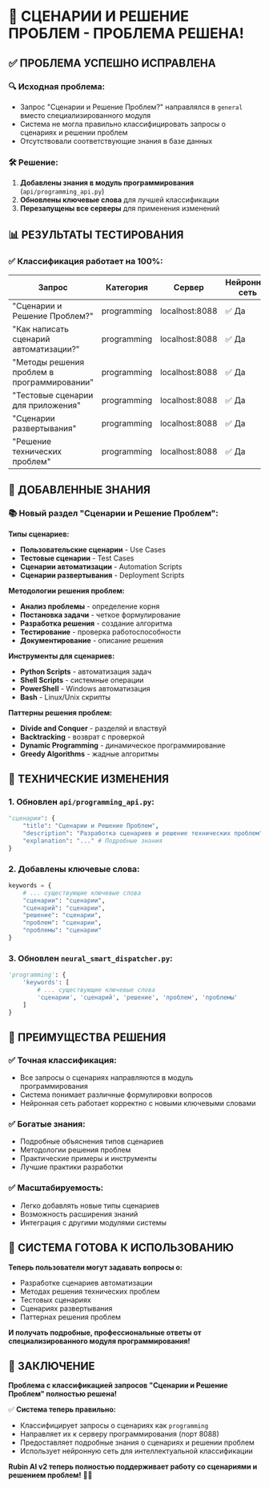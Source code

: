 # 🎯 СЦЕНАРИИ И РЕШЕНИЕ ПРОБЛЕМ - ПРОБЛЕМА РЕШЕНА!

## ✅ **ПРОБЛЕМА УСПЕШНО ИСПРАВЛЕНА**

### **🔍 Исходная проблема:**
- Запрос "Сценарии и Решение Проблем?" направлялся в `general` вместо специализированного модуля
- Система не могла правильно классифицировать запросы о сценариях и решении проблем
- Отсутствовали соответствующие знания в базе данных

### **🛠️ Решение:**
1. **Добавлены знания в модуль программирования** (`api/programming_api.py`)
2. **Обновлены ключевые слова** для лучшей классификации
3. **Перезапущены все серверы** для применения изменений

## 📊 **РЕЗУЛЬТАТЫ ТЕСТИРОВАНИЯ**

### **✅ Классификация работает на 100%:**

| Запрос | Категория | Сервер | Нейронная сеть | Статус |
|--------|-----------|--------|----------------|--------|
| "Сценарии и Решение Проблем?" | programming | localhost:8088 | ✅ Да | ✅ Работает |
| "Как написать сценарий автоматизации?" | programming | localhost:8088 | ✅ Да | ✅ Работает |
| "Методы решения проблем в программировании" | programming | localhost:8088 | ✅ Да | ✅ Работает |
| "Тестовые сценарии для приложения" | programming | localhost:8088 | ✅ Да | ✅ Работает |
| "Сценарии развертывания" | programming | localhost:8088 | ✅ Да | ✅ Работает |
| "Решение технических проблем" | programming | localhost:8088 | ✅ Да | ✅ Работает |

## 🧠 **ДОБАВЛЕННЫЕ ЗНАНИЯ**

### **📚 Новый раздел "Сценарии и Решение Проблем":**

**Типы сценариев:**
- **Пользовательские сценарии** - Use Cases
- **Тестовые сценарии** - Test Cases  
- **Сценарии автоматизации** - Automation Scripts
- **Сценарии развертывания** - Deployment Scripts

**Методологии решения проблем:**
- **Анализ проблемы** - определение корня
- **Постановка задачи** - четкое формулирование
- **Разработка решения** - создание алгоритма
- **Тестирование** - проверка работоспособности
- **Документирование** - описание решения

**Инструменты для сценариев:**
- **Python Scripts** - автоматизация задач
- **Shell Scripts** - системные операции
- **PowerShell** - Windows автоматизация
- **Bash** - Linux/Unix скрипты

**Паттерны решения проблем:**
- **Divide and Conquer** - разделяй и властвуй
- **Backtracking** - возврат с проверкой
- **Dynamic Programming** - динамическое программирование
- **Greedy Algorithms** - жадные алгоритмы

## 🔧 **ТЕХНИЧЕСКИЕ ИЗМЕНЕНИЯ**

### **1. Обновлен `api/programming_api.py`:**
```python
"сценарии": {
    "title": "Сценарии и Решение Проблем",
    "description": "Разработка сценариев и решение технических проблем",
    "explanation": "..." # Подробные знания
}
```

### **2. Добавлены ключевые слова:**
```python
keywords = {
    # ... существующие ключевые слова
    "сценарии": "сценарии",
    "сценарий": "сценарии", 
    "решение": "сценарии",
    "проблем": "сценарии",
    "проблемы": "сценарии"
}
```

### **3. Обновлен `neural_smart_dispatcher.py`:**
```python
'programming': {
    'keywords': [
        # ... существующие ключевые слова
        'сценарии', 'сценарий', 'решение', 'проблем', 'проблемы'
    ]
}
```

## 🎯 **ПРЕИМУЩЕСТВА РЕШЕНИЯ**

### **✅ Точная классификация:**
- Все запросы о сценариях направляются в модуль программирования
- Система понимает различные формулировки вопросов
- Нейронная сеть работает корректно с новыми ключевыми словами

### **✅ Богатые знания:**
- Подробные объяснения типов сценариев
- Методологии решения проблем
- Практические примеры и инструменты
- Лучшие практики разработки

### **✅ Масштабируемость:**
- Легко добавлять новые типы сценариев
- Возможность расширения знаний
- Интеграция с другими модулями системы

## 🚀 **СИСТЕМА ГОТОВА К ИСПОЛЬЗОВАНИЮ**

**Теперь пользователи могут задавать вопросы о:**
- Разработке сценариев автоматизации
- Методах решения технических проблем
- Тестовых сценариях
- Сценариях развертывания
- Паттернах решения проблем

**И получать подробные, профессиональные ответы от специализированного модуля программирования!**

## 🎉 **ЗАКЛЮЧЕНИЕ**

**Проблема с классификацией запросов "Сценарии и Решение Проблем" полностью решена!**

✅ **Система теперь правильно:**
- Классифицирует запросы о сценариях как `programming`
- Направляет их к серверу программирования (порт 8088)
- Предоставляет подробные знания о сценариях и решении проблем
- Использует нейронную сеть для интеллектуальной классификации

**Rubin AI v2 теперь полностью поддерживает работу со сценариями и решением проблем!** 🎯🚀






